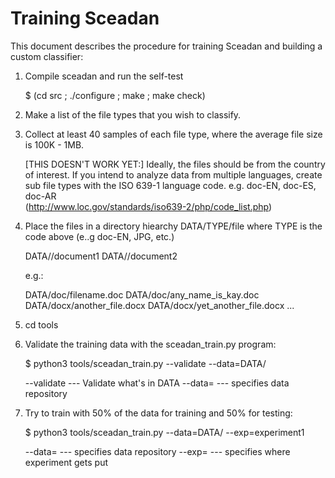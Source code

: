 Training Sceadan
================

This document describes the procedure for training Sceadan and
building a custom classifier:

1. Compile sceadan and run the self-test

   $ (cd src ; ./configure ; make ; make check)

2. Make a list of the file types that you wish to classify.

3. Collect at least 40 samples of each file type, where the average file size is 100K - 1MB.

   [THIS DOESN'T WORK YET:]
   Ideally, the files should be from the country of interest.  If you
   intend to analyze data from multiple languages, create sub file
   types with the ISO 639-1 language code. e.g. doc-EN, doc-ES, doc-AR  
   (http://www.loc.gov/standards/iso639-2/php/code_list.php)

4. Place the files in a directory hiearchy DATA/TYPE/file  where TYPE
   is the code above (e..g doc-EN, JPG, etc.)

   DATA/<filetype>/document1
   DATA/<filetype>/document2

   e.g.:

   DATA/doc/filename.doc
   DATA/doc/any_name_is_kay.doc
   DATA/docx/another_file.docx
   DATA/docx/yet_another_file.docx
   ...

5. cd tools

6. Validate the training data with the sceadan_train.py program:

   $ python3 tools/sceadan_train.py --validate --data=DATA/ 

   --validate   --- Validate what's in DATA
   --data=      --- specifies data repository


7. Try to train with 50% of the data for training and 50% for testing:

   $ python3 tools/sceadan_train.py --data=DATA/  --exp=experiment1

   --data=      --- specifies data repository
   --exp=       --- specifies where experiment gets put





